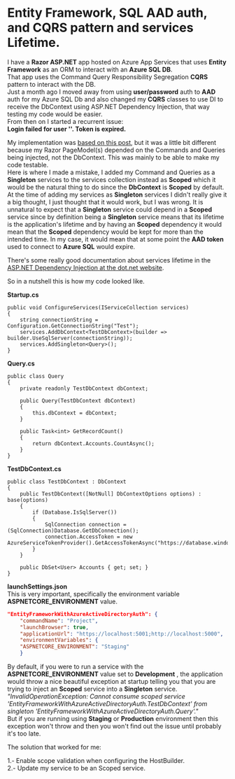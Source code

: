 ﻿# Entity Framework, SQL AAD auth, and CQRS pattern and services Lifetime.

I have a **Razor ASP.NET** app hosted on Azure App Services that uses **Entity Framework** as an ORM to interact with an **Azure SQL DB**.  
That app uses the Command Query Responsibility Segregation **CQRS** pattern to interact with the DB.  
Just a month ago I moved away from using **user/password** auth to **AAD** auth for my Azure SQL Db and also changed my **CQRS** classes to use DI to receive the DbContext using ASP.NET Dependency Injection, that way testing my code would be easier.  
From then on I started a recurrent issue:  
**Login failed for user '<token-identified principal>'. Token is expired.**  

My implementation was [based on this post](https://entityframeworkcore.com/knowledge-base/54187241/ef-core-connection-to-azure-sql-with-managed-identity), but it was a little bit different because my Razor PageModel(s) depended on the Commands and Queries being injected, not the DbContext. This was mainly to be able to make my code testable.  
Here is where I made a mistake, I added my Command and Queries as a **Singleton** services to the services collection instead as **Scoped** which it would be the natural thing to do since the **DbContext** is **Scoped** by default.  
At the time of adding my services as **Singleton** services I didn't really give it a big thought, I just thought that it would work, but I was wrong. It is unnatural to expect that a **Singleton** service could depend in a **Scoped** service since by definition being a **Singleton** service means that its lifetime is the application's lifetime and by having an **Scoped** dependency it would mean that the **Scoped** dependency would be kept for more than the intended time.
In my case, it would mean that at some point the **AAD token** used to connect to **Azure SQL** would expire.  

There's some really good documentation about services lifetime in the [ASP.NET Dependency Injection at the dot.net website](https://docs.microsoft.com/en-us/aspnet/core/fundamentals/dependency-injection?view=aspnetcore-3.1#scope-validation).

So in a nutshell this is how my code looked like.

**Startup.cs**
``` CSharp
public void ConfigureServices(IServiceCollection services)
{
    string connectionString = Configuration.GetConnectionString("Test");
    services.AddDbContext<TestDbContext>(builder => builder.UseSqlServer(connectionString));
    services.AddSingleton<Query>();
}
```

**Query.cs**

``` CSharp
public class Query
{
    private readonly TestDbContext dbContext;

    public Query(TestDbContext dbContext)
    {
        this.dbContext = dbContext;
    }

    public Task<int> GetRecordCount()
    {
        return dbContext.Accounts.CountAsync();
    }
}
```

**TestDbContext.cs**
``` CSharp
public class TestDbContext : DbContext
{
    public TestDbContext([NotNull] DbContextOptions options) : base(options)
    {
        if (Database.IsSqlServer())
        {
            SqlConnection connection = (SqlConnection)Database.GetDbConnection();
            connection.AccessToken = new AzureServiceTokenProvider().GetAccessTokenAsync("https://database.windows.net/").GetAwaiter().GetResult();
        }
    }

    public DbSet<User> Accounts { get; set; }
}
```

**launchSettings.json**  
This is very important, specifically the environment variable **ASPNETCORE_ENVIRONMENT** value.
``` json
"EntityFrameworkWithAzureActiveDirectoryAuth": {
    "commandName": "Project",
    "launchBrowser": true,
    "applicationUrl": "https://localhost:5001;http://localhost:5000",
    "environmentVariables": {
    "ASPNETCORE_ENVIRONMENT": "Staging"
    }
```

By default, if you were to run a service with the **ASPNETCORE_ENVIRONMENT** value set to **Development**
 , the application would throw a nice beautiful exception at startup telling you that you are trying to inject an **Scoped**
service into a **Singleton** service.  
*"InvalidOperationException: Cannot consume scoped service 'EntityFrameworkWithAzureActiveDirectoryAuth.TestDbContext' from singleton 'EntityFrameworkWithAzureActiveDirectoryAuth.Query'."*  
But if you are running using **Staging** or **Production** environment then this exception won't throw and then you won't find out the issue until probably it's too late.  

The solution that worked for me:

1.- Enable scope validation when configuring the HostBuilder.  
2.- Update my service to be an Scoped service.  